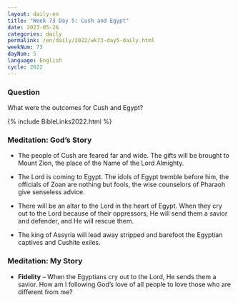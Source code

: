```yaml
---
layout: daily-en
title: "Week 73 Day 5: Cush and Egypt"
date: 2023-05-26
categories: daily
permalink: /en/daily/2022/wk73-day5-daily.html
weekNum: 73
dayNum: 5
language: English
cycle: 2022
---
```

### Question     
What were the outcomes for Cush and Egypt?

{% include BibleLinks2022.html %} 

### Meditation: God’s Story   
+ The people of Cush are feared far and wide. The gifts will be brought to Mount Zion, the place of the Name of the Lord Almighty. 

+ The Lord is coming to Egypt. The idols of Egypt tremble before him, the officials of Zoan are nothing but fools, the wise counselors of Pharaoh give senseless advice. 

+ There will be an altar to the Lord in the heart of Egypt. When they cry out to the Lord because of their oppressors, He will send them a savior and defender, and He will rescue them. 

+ The king of Assyria will lead away stripped and barefoot the Egyptian captives and Cushite exiles. 

### Meditation: My Story   
+ **Fidelity** – When the Egyptians cry out to the Lord, He sends them a savior. How am I following God’s love of all people to love those who are different from me? 
